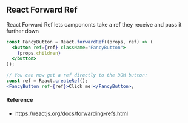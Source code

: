 ## React Forward Ref

React Forward Ref lets campononts take a ref they receive and pass it further down

```jsx
const FancyButton = React.forwardRef((props, ref) => (
  <button ref={ref} className="FancyButton">
    {props.children}
  </button>
));

// You can now get a ref directly to the DOM button:
const ref = React.createRef();
<FancyButton ref={ref}>Click me!</FancyButton>;
```

#### Reference

- https://reactjs.org/docs/forwarding-refs.html

